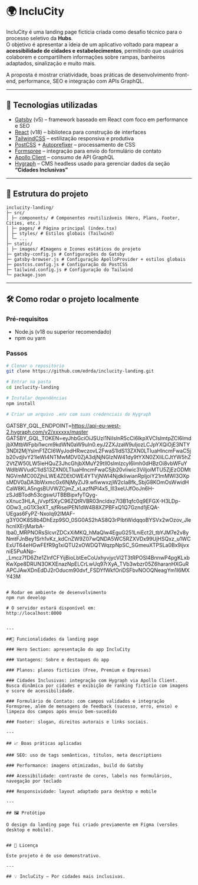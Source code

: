 # 🌍 IncluCity

IncluCity é uma landing page fictícia criada como desafio técnico para o processo seletivo da **Hubs**.  
O objetivo é apresentar a ideia de um aplicativo voltado para mapear a **acessibilidade de cidades e estabelecimentos**, permitindo que usuários colaborem e compartilhem informações sobre rampas, banheiros adaptados, sinalização e muito mais.

A proposta é mostrar criatividade, boas práticas de desenvolvimento front-end, performance, SEO e integração com APIs GraphQL.

---

## 🚀 Tecnologias utilizadas
- [Gatsby](https://www.gatsbyjs.com/) (v5) – framework baseado em React com foco em performance e SEO  
- [React](https://react.dev/) (v18) – biblioteca para construção de interfaces  
- [TailwindCSS](https://tailwindcss.com/) – estilização responsiva e produtiva  
- [PostCSS](https://postcss.org/) + [Autoprefixer](https://github.com/postcss/autoprefixer) – processamento de CSS  
- [Formspree](https://formspree.io/) – integração para envio do formulário de contato  
- [Apollo Client](https://www.apollographql.com/docs/react/) – consumo de API GraphQL  
- [Hygraph](https://hygraph.com/) – CMS headless usado para gerenciar dados da seção **“Cidades Inclusivas”**

---

## 📂 Estrutura do projeto

```
inclucity-landing/
├─ src/
│ ├─ components/ # Componentes reutilizáveis (Hero, Plans, Footer, Cities, etc.)
│ ├─ pages/ # Página principal (index.tsx)
│ ├─ styles/ # Estilos globais (Tailwind)
│ └─ ...
├─ static/
| ├─ images/ #Imagens e Icones estáticos do projeto
├─ gatsby-config.js # Configurações do Gatsby
├─ gatsby-browser.js # Configuração ApolloProvider + estilos globais
├─ postcss.config.js # Configuração do PostCSS
├─ tailwind.config.js # Configuração do Tailwind
└─ package.json
```

---

## 🛠️ Como rodar o projeto localmente

### Pré-requisitos
- Node.js (v18 ou superior recomendado)  
- npm ou yarn  

### Passos
```bash
# Clonar o repositório
git clone https://github.com/edrda/inclucity-landing.git

# Entrar na pasta
cd inclucity-landing

# Instalar dependências
npm install

# Criar um arquivo .env com suas credenciais do Hygraph
```
GATSBY_GQL_ENDPOINT=https://api-eu-west-2.hygraph.com/v2/xxxxxx/master
GATSBY_GQL_TOKEN=eyJhbGciOiJSUzI1NiIsInR5cCI6IkpXVCIsImtpZCI6ImdjbXMtbWFpbi1wcm9kdWN0aW9uIn0.eyJ2ZXJzaW9uIjozLCJpYXQiOjE3NTY3NDI2MjYsImF1ZCI6WyJodHRwczovL2FwaS1ldS13ZXN0LTIuaHlncmFwaC5jb20vdjIvY21leWI4NTMwMDV0ZjA3djNjNGlzNW41dy9tYXN0ZXIiLCJtYW5hZ2VtZW50LW5leHQuZ3JhcGhjbXMuY29tIl0sImlzcyI6Imh0dHBzOi8vbWFuYWdlbWVudC1ldS13ZXN0LTIuaHlncmFwaC5jb20vIiwic3ViIjoiMTU5ZjEzODMtNGVmMC00ZjhiLWE4ZDEtOWE4YTVjNWI4NjdkIiwianRpIjoiY21mMWI3OXpsMDV0aDA3bWxmcGx6NjMyZiJ9.wfiwwxzjW2cIa8fk_SbjG8KOmOsWwidHCaW8KLA5ngsBUVWZCjmZ_xLazfNPl4x5_Ill3xeUJfOoJn6H-zSJdBTodh53cgswUTBBBipxfyTQyg-xXnuc3HLA_jVvpfSXyC96ZQtRVBR03ncIdxz7I3B1qfc0q9EFGX-H3LDp-ODw3_oG1X3eXT_sjfRiseiPEN1dW4B8XZPBFxQ1Q7Gznd1jEQA-UEgas6FyPZ-NxoIq92lMAF-g3Y0OK8S8b4DhEzp9SO_0SG0AS2hAS8Q3rPIbtWidqqoBYSVx2wOzov_JlehcnlXErjMarbA-Iba0_MRPNORsSlcvrZDCxXiMKQ_hMaQlw4EguG251LniEct2I_tbYJM7e2v8yNmtFJnBey1Srh1vKz_kdCnZW9Z07wQNDA5WC5RZXVDx99UjHSQxz_u1WCExUT64eHGwFEfR9g1xiQTU2xOWDQTWqzpNpSC_SGmeuXTPSLa0Bx9ijvxniE5PuANp-_Lmcz7fD6Zte1ZlnfCFYijBioLbtEeCoUxhyvjycVl2T3tRPOSl4BnnwP4pgKLxbKwXpe8DRUN3OKXEnazNpELCrLwUq97rXyA_TVb3wbzr05Z6haranHXGuRAPCJAwXDnEdDJ2rOducm90dvf_FSDYfWkfOriDSFbvNOOQNeagYm1I6MXY43M
```

# Rodar em ambiente de desenvolvimento
npm run develop

# O servidor estará disponível em:
http://localhost:8000


---

##🌟 Funcionalidades da landing page

### Hero Section: apresentação do app IncluCity

### Vantagens: Sobre e destaques do app

### Planos: planos fictícios (Free, Premium e Empresas)

### Cidades Inclusivas: integração com Hygraph via Apollo Client. Busca dinâmica por cidades e exibição de ranking fictício com imagens e score de acessibilidade.

### Formulário de Contato: com campos validados e integração Formspree, além de mensagens de feedback (sucesso, erro, envio) e limpeza dos campos após envio bem-sucedido

### Footer: slogan, direitos autorais e links sociais.

---

## 📈 Boas práticas aplicadas

### SEO: uso de tags semânticas, títulos, meta descriptions

### Performance: imagens otimizadas, build do Gatsby

### Acessibilidade: contraste de cores, labels nos formulários, navegação por teclado

### Responsividade: layout adaptado para desktop e mobile

---

## 🖼️ Protótipo

O design da landing page foi criado previamente em Figma (versões desktop e mobile).


## 📜 Licença

Este projeto é de uso demonstrativo.

---

## 💡 IncluCity – Por cidades mais inclusivas.

